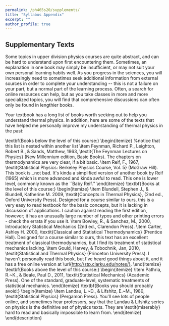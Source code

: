 ```yaml
---
permalink: /ph465s20/supplements/
title: "Syllabus Appendix"
excerpt: ""
author_profile: true
---
```


## Supplementary Texts

Some topics in upper division physics courses are quite abstract, and can be hard to understand upon first encountering them. Sometimes, an explanation in one book may simply be insufficient, or may not suit your own personal learning habits well. As you progress in the sciences, you will increasingly need to sometimes seek additional information from external sources in order to complete your understanding -- this is not a failure on your part, but a normal part of the learning process. Often, a search for online resources can help, but as you take classes in more and more specialized topics, you will find that comprehensive discussions can often only be found in lengthier books.

Your textbook has a long list of books worth seeking out to help you understand thermal physics. In addition, here are some of the texts that have helped me personally improve my understanding of thermal physics in the past:

\textbf{Books below the level of this course:}
  \begin{itemize} %notice that this list is nested within another list
    \item Feynman, Richard P., Leighton, Robert B., \& Sands, Matthew, 1963, \textit{The Feynman Lectures on Physics} (New Millennium edition, Basic Books). The chapters on thermodynamics are very clear, if a bit basic. 
    \item Reif, F., 1967, \textit{Statistical Physics: Berkeley Physics Course, Vol. 5} (McGraw Hill). This book is...not bad. It's kinda a simplified version of another book by Reif (1965) which is more advanced and kinda awful to read. This one is lower level, commonly known as the ``Baby Reif.''
  \end{itemize}
\textbf{Books at the level of this course:}
  \begin{itemize}
    \item Blundell, Stephen J., \& Blundell, Katherine M. 2009, \textit{Concepts in Thermal Physics}, (2nd ed., Oxford University Press). Designed for a course similar to ours, this is a very easy to read textbook for the basic concepts, but it is lacking in discussion of applications. I caution against reading the first edition, however; it has an unusually large number of typos and other printing errors - check the errata if you use it.
    \item Bowley, R., \& Sanchez, M., 2000, Introductory Statistical Mechanics (2nd ed., Clarendon Press). 
    \item Carter, Ashley H. 2000, \textit{Classical and Statistical Thermodynamics} (Prentice Hall). Designed for a course similar to ours, this text has an excellent treatment of classical thermodynamics, but I find its treatment of statistical mechanics lacking.
    \item Gould, Harvey, \& Tobochnik, Jan, 2010, \textit{Statistical and Thermal Physics} (Princeton University Press). I haven't personally read this book, but I've heard good things about it, and it has a free online version at \url{http://stp.clarku.edu/notes/}.
  \end{itemize}
\textbf{Books above the level of this course:}
  \begin{itemize}
    \item Pathria, R.~K., \& Beale, Paul D., 2011, \textit{Statistical Mechanics} (Academic Press). One of the standard, graduate-level, systematic treatments of statistical mechanics. 
  \end{itemize}
\textbf{Books you should probably avoid:}
  \begin{itemize}
    \item Landau, L.~D., \& Lifshitz, E.~M., 1980, \textit{Statistical Physics} (Pergamon Press). You'll see lots of people online, and sometimes hear professors, say that the Landau \& Lifshitz series on physics is the definitive set of physics texts. They are \textit{miserably} hard to read and basically impossible to learn from.
  \end{itemize}
\end{description}
